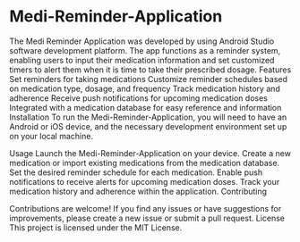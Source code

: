 # Medi-Reminder-Application
The Medi Reminder Application was developed by using Android Studio software development platform. The app functions as a reminder system, enabling users to input their medication information and set customized timers to alert them when it is time to take their prescribed dosage.
Features
Set reminders for taking medications
Customize reminder schedules based on medication type, dosage, and frequency
Track medication history and adherence
Receive push notifications for upcoming medication doses
Integrated with a medication database for easy reference and information
Installation
To run the Medi-Reminder-Application, you will need to have an Android or iOS device, and the necessary development environment set up on your local machine.

Usage
Launch the Medi-Reminder-Application on your device.
Create a new medication or import existing medications from the medication database.
Set the desired reminder schedule for each medication.
Enable push notifications to receive alerts for upcoming medication doses.
Track your medication history and adherence within the application.
Contributing

Contributions are welcome! If you find any issues or have suggestions for improvements, please create a new issue or submit a pull request.
License
This project is licensed under the MIT License.
